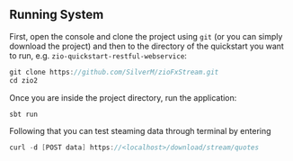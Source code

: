
## Running System

First, open the console and clone the project using `git` (or you can simply download the project) and then to the directory of the quickstart you want to run, e.g. `zio-quickstart-restful-webservice`:

```scala
git clone https://github.com/SilverM/zioFxStream.git
cd zio2
```

Once you are inside the project directory, run the application:

```scala
sbt run
```

Following that you can test steaming data through terminal by entering 
```scala
curl -d [POST data] https://<localhost>/download/stream/quotes 
```
